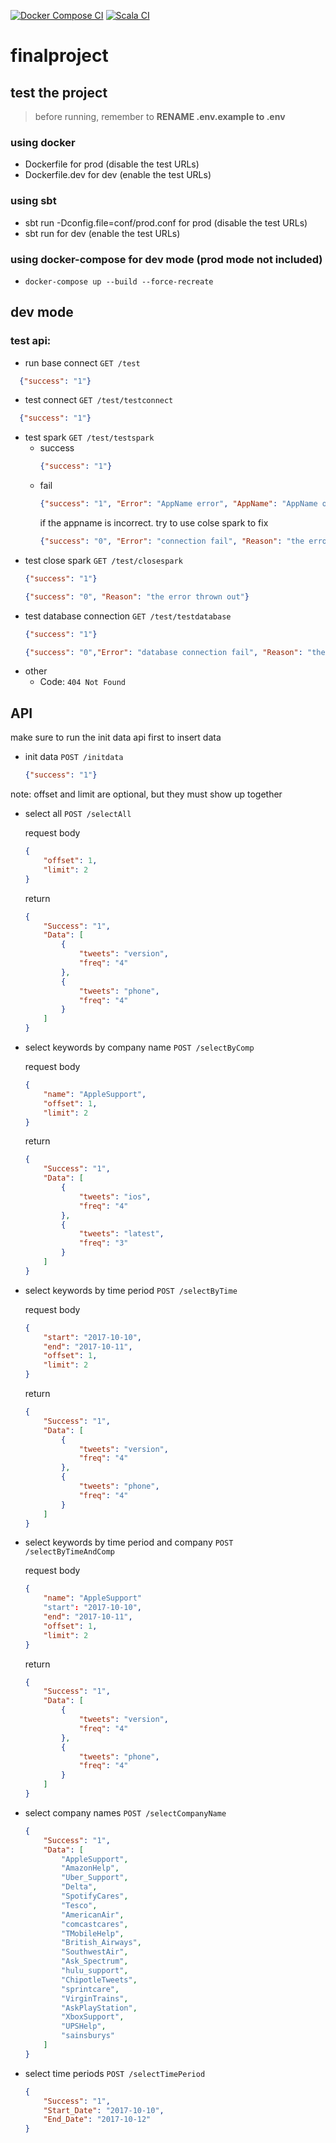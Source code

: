 [![Docker Compose CI](https://github.com/abbottqwq/finalproject/actions/workflows/dockercompose_test.yml/badge.svg)](https://github.com/abbottqwq/finalproject/actions/workflows/dockercompose_test.yml)
[![Scala CI](https://github.com/abbottqwq/finalproject/actions/workflows/scala.yml/badge.svg)](https://github.com/abbottqwq/finalproject/actions/workflows/scala.yml)
# finalproject
## test the project
> before running, remember to **RENAME .env.example to .env**
### using docker
- Dockerfile for prod (disable the test URLs)
- Dockerfile.dev for dev (enable the test URLs)

### using sbt
- sbt run -Dconfig.file=conf/prod.conf for prod (disable the test URLs)
- sbt run for dev (enable the test URLs)

### using docker-compose for dev mode (prod mode not included)
- `docker-compose up --build --force-recreate`

## dev mode
### test api:
- run base connect `GET /test`
```json
  {"success": "1"}
````
- test connect `GET /test/testconnect`
```json
  {"success": "1"}
````
- test spark `GET /test/testspark`
  - success
    ```json
    {"success": "1"}
    ````
  - fail
    ```json
    {"success": "1", "Error": "AppName error", "AppName": "AppName of the spark session now running"} 
    ````  
    if the appname is incorrect. try to use colse spark to fix
    ```json
    {"success": "0", "Error": "connection fail", "Reason": "the error thrown out"} 
    ```
- test close spark `GET /test/closespark`
    ```json
    {"success": "1"}
    ```
    ```json
    {"success": "0", "Reason": "the error thrown out"}
    ```
- test database connection `GET /test/testdatabase`
    ```json
    {"success": "1"}
    ```     
    ```json
    {"success": "0","Error": "database connection fail", "Reason": "the error thrown out"}
    ```
- other
  - Code: `404 Not Found`

## API
make sure to run the init data api first to insert data
- init data `POST /initdata`
    ```json
    {"success": "1"}
    ```
note: offset and limit are optional, but they must show up together
- select all `POST /selectAll`

    request body
    ```json
    {
        "offset": 1,
        "limit": 2
    }
    ```
    return
    ```json
    {
        "Success": "1",
        "Data": [
            {
                "tweets": "version",
                "freq": "4"
            },
            {
                "tweets": "phone",
                "freq": "4"
            }
        ]
    }
    ```
- select keywords by company name `POST /selectByComp`

    request body
    ```json 
    {
        "name": "AppleSupport",
        "offset": 1,
        "limit": 2
    }
    ```
    return
    ```json
    {
        "Success": "1",
        "Data": [
            {
                "tweets": "ios",
                "freq": "4"
            },
            {
                "tweets": "latest",
                "freq": "3"
            }
        ]
    }
    ```
- select keywords by time period `POST /selectByTime`

    request body
    ```json 
    {
        "start": "2017-10-10",
        "end": "2017-10-11",
        "offset": 1,
        "limit": 2
    }
    ```
    return
    ```json
    {
        "Success": "1",
        "Data": [
            {
                "tweets": "version",
                "freq": "4"
            },
            {
                "tweets": "phone",
                "freq": "4"
            }
        ]
    }
    ```
- select keywords by time period and company `POST /selectByTimeAndComp`

    request body
    ```json 
    {
        "name": "AppleSupport"
        "start": "2017-10-10",
        "end": "2017-10-11",
        "offset": 1,
        "limit": 2
    }
    ```
    return
    ```json
    {
        "Success": "1",
        "Data": [
            {
                "tweets": "version",
                "freq": "4"
            },
            {
                "tweets": "phone",
                "freq": "4"
            }
        ]
    }
    ```
- select company names `POST /selectCompanyName`
    ```json
    {
        "Success": "1",
        "Data": [
            "AppleSupport",
            "AmazonHelp",
            "Uber_Support",
            "Delta",
            "SpotifyCares",
            "Tesco",
            "AmericanAir",
            "comcastcares",
            "TMobileHelp",
            "British_Airways",
            "SouthwestAir",
            "Ask_Spectrum",
            "hulu_support",
            "ChipotleTweets",
            "sprintcare",
            "VirginTrains",
            "AskPlayStation",
            "XboxSupport",
            "UPSHelp",
            "sainsburys"
        ]
    }
    ```
- select time periods `POST /selectTimePeriod`
    ```json
    {
        "Success": "1",
        "Start_Date": "2017-10-10",
        "End_Date": "2017-10-12"
    }
    ```

